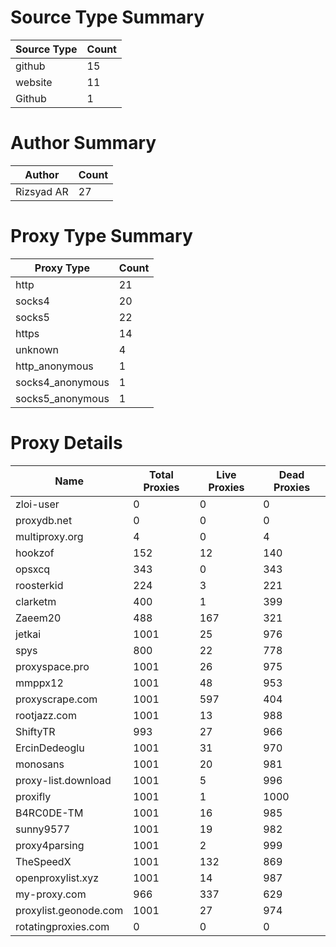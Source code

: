 # Source Type Summary

| Source Type | Count |
|-------------|-------|
| github | 15 |
| website | 11 |
| Github | 1 |


# Author Summary

| Author | Count |
|--------|-------|
| Rizsyad AR | 27 |


# Proxy Type Summary

| Proxy Type | Count |
|------------|-------|
| http | 21 |
| socks4 | 20 |
| socks5 | 22 |
| https | 14 |
| unknown | 4 |
| http_anonymous | 1 |
| socks4_anonymous | 1 |
| socks5_anonymous | 1 |


# Proxy Details

| Name | Total Proxies | Live Proxies | Dead Proxies |
|------|---------------|--------------|---------------|
| zloi-user | 0 | 0 | 0 |
| proxydb.net | 0 | 0 | 0 |
| multiproxy.org | 4 | 0 | 4 |
| hookzof | 152 | 12 | 140 |
| opsxcq | 343 | 0 | 343 |
| roosterkid | 224 | 3 | 221 |
| clarketm | 400 | 1 | 399 |
| Zaeem20 | 488 | 167 | 321 |
| jetkai | 1001 | 25 | 976 |
| spys | 800 | 22 | 778 |
| proxyspace.pro | 1001 | 26 | 975 |
| mmppx12 | 1001 | 48 | 953 |
| proxyscrape.com | 1001 | 597 | 404 |
| rootjazz.com | 1001 | 13 | 988 |
| ShiftyTR | 993 | 27 | 966 |
| ErcinDedeoglu | 1001 | 31 | 970 |
| monosans | 1001 | 20 | 981 |
| proxy-list.download | 1001 | 5 | 996 |
| proxifly | 1001 | 1 | 1000 |
| B4RC0DE-TM | 1001 | 16 | 985 |
| sunny9577 | 1001 | 19 | 982 |
| proxy4parsing | 1001 | 2 | 999 |
| TheSpeedX | 1001 | 132 | 869 |
| openproxylist.xyz | 1001 | 14 | 987 |
| my-proxy.com | 966 | 337 | 629 |
| proxylist.geonode.com | 1001 | 27 | 974 |
| rotatingproxies.com | 0 | 0 | 0 |
